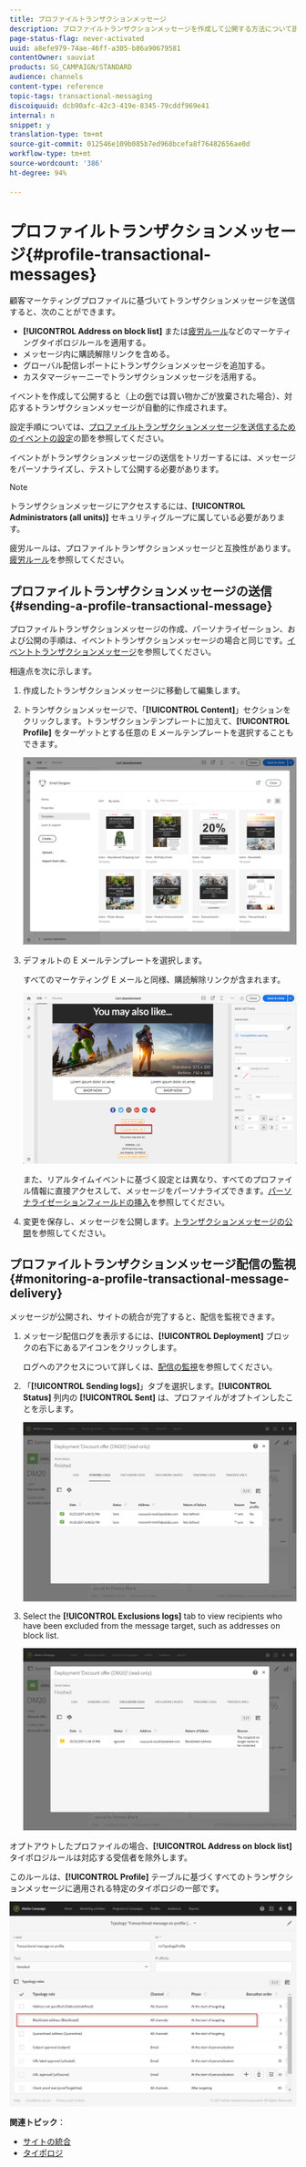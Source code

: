 ```yaml
---
title: プロファイルトランザクションメッセージ
description: プロファイルトランザクションメッセージを作成して公開する方法について説明します。
page-status-flag: never-activated
uuid: a8efe979-74ae-46ff-a305-b86a90679581
contentOwner: sauviat
products: SG_CAMPAIGN/STANDARD
audience: channels
content-type: reference
topic-tags: transactional-messaging
discoiquuid: dcb90afc-42c3-419e-8345-79cddf969e41
internal: n
snippet: y
translation-type: tm+mt
source-git-commit: 012546e109b085b7ed968bcefa8f76482656ae0d
workflow-type: tm+mt
source-wordcount: '386'
ht-degree: 94%

---
```



# プロファイルトランザクションメッセージ{#profile-transactional-messages}

顧客マーケティングプロファイルに基づいてトランザクションメッセージを送信すると、次のことができます。

* **[!UICONTROL Address on block list]** または[疲労ルール](../../sending/using/fatigue-rules.md)などのマーケティングタイポロジルールを適用する。
* メッセージ内に購読解除リンクを含める。
* グローバル配信レポートにトランザクションメッセージを追加する。
* カスタマージャーニーでトランザクションメッセージを活用する。

イベントを作成して公開すると（上の[例](../../channels/using/about-transactional-messaging.md#transactional-messaging-operating-principle)では買い物かごが放棄された場合）、対応するトランザクションメッセージが自動的に作成されます。

設定手順については、[プロファイルトランザクションメッセージを送信するためのイベントの設定](../../administration/using/configuring-transactional-messaging.md#use-case--configuring-an-event-to-send-a-transactional-message)の節を参照してください。

イベントがトランザクションメッセージの送信をトリガーするには、メッセージをパーソナライズし、テストして公開する必要があります。

>[!NOTE]
>
>トランザクションメッセージにアクセスするには、**[!UICONTROL Administrators (all units)]** セキュリティグループに属している必要があります。
>
>疲労ルールは、プロファイルトランザクションメッセージと互換性があります。[疲労ルール](../../sending/using/fatigue-rules.md)を参照してください。

## プロファイルトランザクションメッセージの送信 {#sending-a-profile-transactional-message}

プロファイルトランザクションメッセージの作成、パーソナライゼーション、および公開の手順は、イベントトランザクションメッセージの場合と同じです。[イベントトランザクションメッセージ](../../channels/using/event-transactional-messages.md)を参照してください。

相違点を次に示します。

1. 作成したトランザクションメッセージに移動して編集します。
1. トランザクションメッセージで、「**[!UICONTROL Content]**」セクションをクリックします。トランザクションテンプレートに加えて、**[!UICONTROL Profile]** をターゲットとする任意の E メールテンプレートを選択することもできます。

   ![](assets/message-center_marketing_templates.png)

1. デフォルトの E メールテンプレートを選択します。

   すべてのマーケティング E メールと同様、購読解除リンクが含まれます。

   ![](assets/message-center_marketing_perso_unsubscription.png)

   また、リアルタイムイベントに基づく設定とは異なり、すべてのプロファイル情報に直接アクセスして、メッセージをパーソナライズできます。[パーソナライゼーションフィールドの挿入](../../designing/using/personalization.md#inserting-a-personalization-field)を参照してください。

1. 変更を保存し、メッセージを公開します。[トランザクションメッセージの公開](../../channels/using/event-transactional-messages.md#publishing-a-transactional-message)を参照してください。

## プロファイルトランザクションメッセージ配信の監視 {#monitoring-a-profile-transactional-message-delivery}

メッセージが公開され、サイトの統合が完了すると、配信を監視できます。

1. メッセージ配信ログを表示するには、**[!UICONTROL Deployment]** ブロックの右下にあるアイコンをクリックします。

   ログへのアクセスについて詳しくは、[配信の監視](../../sending/using/monitoring-a-delivery.md)を参照してください。

1. 「**[!UICONTROL Sending logs]**」タブを選択します。**[!UICONTROL Status]** 列内の **[!UICONTROL Sent]** は、プロファイルがオプトインしたことを示します。

   ![](assets/message-center_marketing_sending_logs.png)

1. Select the **[!UICONTROL Exclusions logs]** tab to view recipients who have been excluded from the message target, such as addresses on block list.

   ![](assets/message-center_marketing_exclusion_logs.png)

オプトアウトしたプロファイルの場合、**[!UICONTROL Address on block list]** タイポロジルールは対応する受信者を除外します。

このルールは、**[!UICONTROL Profile]** テーブルに基づくすべてのトランザクションメッセージに適用される特定のタイポロジの一部です。

![](assets/message-center_marketing_typology.png)

**関連トピック**：

* [サイトの統合](../../administration/using/configuring-transactional-messaging.md#integrating-the-triggering-of-the-event-in-a-website)
* [タイポロジ](../../sending/using/about-typology-rules.md)


